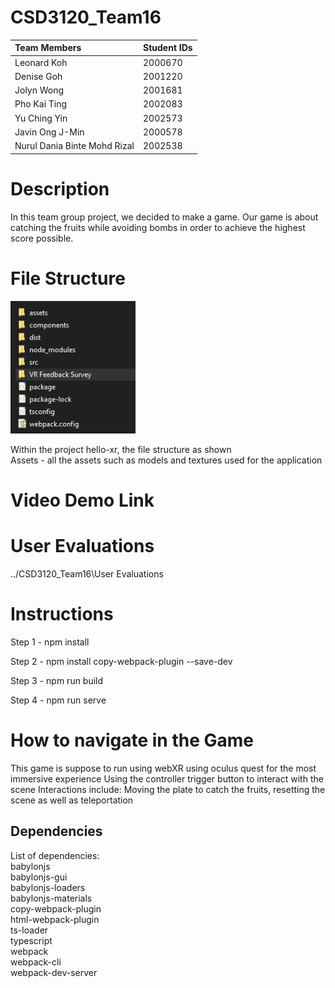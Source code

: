 # CSD3120_Team16
| Team Members                  | Student IDs   |
| :---                          | :---          |
| Leonard Koh                   | 2000670       |
| Denise Goh                    | 2001220       |
| Jolyn Wong                    | 2001681       |
| Pho Kai Ting                  | 2002083       |
| Yu Ching Yin                  | 2002573       |
| Javin Ong J-Min               | 2000578       |
| Nurul Dania Binte Mohd Rizal  | 2002538       |

# Description
In this team group project, we decided to make a game. Our game is about catching the fruits while avoiding bombs in order to achieve the highest score possible.

# File Structure
<p>
  <img src="files.png" width="200" >
</p>
Within the project hello-xr, the file structure as shown<br>
Assets - all the assets such as models and textures used for the application

# Video Demo Link

# User Evaluations 
../CSD3120_Team16\User Evaluations

# Instructions
Step 1 - npm install

Step 2 - npm install copy-webpack-plugin --save-dev

Step 3 - npm run build

Step 4 - npm run serve

# How to navigate in the Game
This game is suppose to run using webXR using oculus quest for the most immersive experience 
Using the controller trigger button to interact with the scene
Interactions include: Moving the plate to catch the fruits, resetting the scene as well as teleportation

## Dependencies
List of dependencies: <br>
    babylonjs<br>
    babylonjs-gui<br>
    babylonjs-loaders<br>
    babylonjs-materials<br>
    copy-webpack-plugin<br>
    html-webpack-plugin<br>
    ts-loader<br>
    typescript<br>
    webpack<br>
    webpack-cli<br>
    webpack-dev-server<br>

